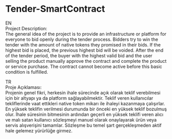 # Tender-SmartContract 
EN <br>
Project Description: <br>
The general idea of the project is to provide an infrastructure or platform for everyone to bid openly during the tender process.
Bidders try to win the tender with the amount of native tokens they promised in their bids.
If the highest bid is placed, the previous highest bid will be voided.
After the end of the tender period, the buyer with the highest valid bid and the user selling the product manually approve the contract and complete the product or service purchase.
The contract cannot become active before this basic condition is fulfilled.

TR <br>
Proje Açıklaması: <br>
Projenin genel fikri, herkesin ihale sürecinde açık olarak teklif verebilmesi için bir altyapı ya da platform sağlayabilmektir.
Teklif veren kullanıcılar tekliflerinde vaat ettikleri native token mikarı ile ihaleyi kazanmaya çalışırlar.
En yüksek teklifin verilmesi durumunda bir önceki en yüksek teklif bozulmuş olur.
İhale süresinin bitmesinin ardından geçerli en yüksek teklifi veren alıcı ve malı satan kullanıcı sözleşmeyi manuel olarak onaylayarak ürün veya servis alışverişini tamamlar.
Sözleşme bu temel şart gerçekleşmeden aktif hale gelemez yürürlüğe girmez.

